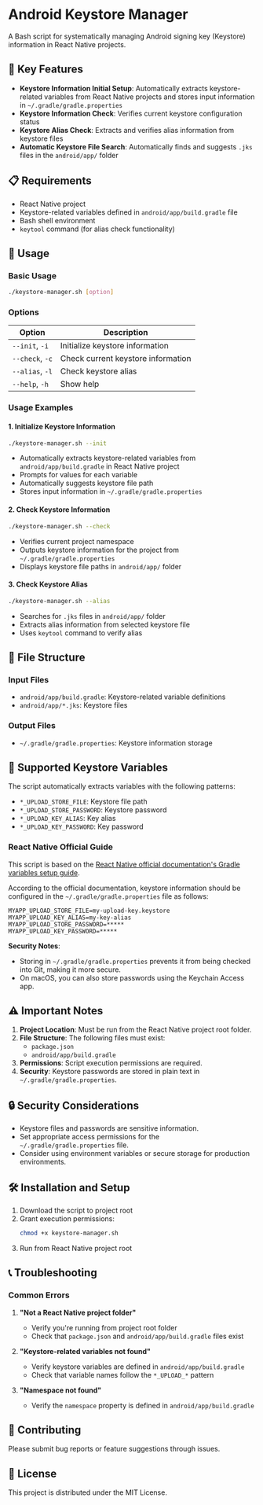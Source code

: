 # Android Keystore Manager

A Bash script for systematically managing Android signing key (Keystore) information in React Native projects.

## 🎯 Key Features

- **Keystore Information Initial Setup**: Automatically extracts keystore-related variables from React Native projects and stores input information in `~/.gradle/gradle.properties`
- **Keystore Information Check**: Verifies current keystore configuration status
- **Keystore Alias Check**: Extracts and verifies alias information from keystore files
- **Automatic Keystore File Search**: Automatically finds and suggests `.jks` files in the `android/app/` folder

## 📋 Requirements

- React Native project
- Keystore-related variables defined in `android/app/build.gradle` file
- Bash shell environment
- `keytool` command (for alias check functionality)

## 🚀 Usage

### Basic Usage
```bash
./keystore-manager.sh [option]
```

### Options

| Option | Description |
|--------|-------------|
| `--init`, `-i` | Initialize keystore information |
| `--check`, `-c` | Check current keystore information |
| `--alias`, `-l` | Check keystore alias |
| `--help`, `-h` | Show help |

### Usage Examples

#### 1. Initialize Keystore Information
```bash
./keystore-manager.sh --init
```
- Automatically extracts keystore-related variables from `android/app/build.gradle` in React Native project
- Prompts for values for each variable
- Automatically suggests keystore file path
- Stores input information in `~/.gradle/gradle.properties`

#### 2. Check Keystore Information
```bash
./keystore-manager.sh --check
```
- Verifies current project namespace
- Outputs keystore information for the project from `~/.gradle/gradle.properties`
- Displays keystore file paths in `android/app/` folder

#### 3. Check Keystore Alias
```bash
./keystore-manager.sh --alias
```
- Searches for `.jks` files in `android/app/` folder
- Extracts alias information from selected keystore file
- Uses `keytool` command to verify alias

## 📁 File Structure

### Input Files
- `android/app/build.gradle`: Keystore-related variable definitions
- `android/app/*.jks`: Keystore files

### Output Files
- `~/.gradle/gradle.properties`: Keystore information storage

## 🔧 Supported Keystore Variables

The script automatically extracts variables with the following patterns:

- `*_UPLOAD_STORE_FILE`: Keystore file path
- `*_UPLOAD_STORE_PASSWORD`: Keystore password
- `*_UPLOAD_KEY_ALIAS`: Key alias
- `*_UPLOAD_KEY_PASSWORD`: Key password

### React Native Official Guide

This script is based on the [React Native official documentation's Gradle variables setup guide](https://reactnative.dev/docs/signed-apk-android#setting-up-gradle-variables).

According to the official documentation, keystore information should be configured in the `~/.gradle/gradle.properties` file as follows:

```properties
MYAPP_UPLOAD_STORE_FILE=my-upload-key.keystore
MYAPP_UPLOAD_KEY_ALIAS=my-key-alias
MYAPP_UPLOAD_STORE_PASSWORD=*****
MYAPP_UPLOAD_KEY_PASSWORD=*****
```

**Security Notes**: 
- Storing in `~/.gradle/gradle.properties` prevents it from being checked into Git, making it more secure.
- On macOS, you can also store passwords using the Keychain Access app.

## ⚠️ Important Notes

1. **Project Location**: Must be run from the React Native project root folder.
2. **File Structure**: The following files must exist:
   - `package.json`
   - `android/app/build.gradle`
3. **Permissions**: Script execution permissions are required.
4. **Security**: Keystore passwords are stored in plain text in `~/.gradle/gradle.properties`.

## 🔒 Security Considerations

- Keystore files and passwords are sensitive information.
- Set appropriate access permissions for the `~/.gradle/gradle.properties` file.
- Consider using environment variables or secure storage for production environments.

## 🛠️ Installation and Setup

1. Download the script to project root
2. Grant execution permissions:
   ```bash
   chmod +x keystore-manager.sh
   ```
3. Run from React Native project root

## 📞 Troubleshooting

### Common Errors

1. **"Not a React Native project folder"**
   - Verify you're running from project root folder
   - Check that `package.json` and `android/app/build.gradle` files exist

2. **"Keystore-related variables not found"**
   - Verify keystore variables are defined in `android/app/build.gradle`
   - Check that variable names follow the `*_UPLOAD_*` pattern

3. **"Namespace not found"**
   - Verify the `namespace` property is defined in `android/app/build.gradle`

## 🤝 Contributing

Please submit bug reports or feature suggestions through issues.

## 📄 License

This project is distributed under the MIT License.
